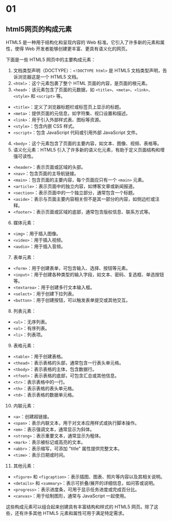# 01

## html5网页的构成元素

HTML5 是一种用于结构化和呈现内容的 Web 标准。它引入了许多新的元素和属性，使得 Web 开发者能够创建更丰富、更具有语义化的网页。

下面是一些 HTML5 网页中的主要构成元素： 
1. 文档类型声明（DOCTYPE）：`<!DOCTYPE html>` 是 HTML5 文档类型声明，告诉浏览器这是一个 HTML5 文档。 
2. `<html>`：这个元素包裹了整个 HTML 页面的内容，是页面的根元素。 
3. `<head>`：该元素包含了页面的元数据，如 `<title>`、`<meta>`、`<link>`、`<style>` 和 `<script>` 等。 
- `<title>`：定义了浏览器标题栏或标签页上显示的标题。 
- `<meta>`：提供页面的元信息，如字符集、视口设置和描述。 
- `<link>`：用于引入外部样式表、图标等资源。 
- `<style>`：包含内嵌 CSS 样式。 
- `<script>`：包含 JavaScript 代码或引用外部 JavaScript 文件。 
4. `<body>`：这个元素包含了页面的主要内容，如文本、图像、视频、表格等。 
5. 语义化元素：HTML5 引入了许多新的语义化元素，有助于定义页面结构和增强可读性。 
- `<header>`：表示页面或区域的头部。 
- `<nav>`：包含页面的主导航链接。 
- `<main>`：包含页面的主要内容，每个页面应只有一个 `<main>` 元素。 
- `<article>`：表示页面中的独立内容，如博客文章或新闻报道。 
- `<section>`：表示页面中的一个独立部分，通常包含一个标题。 
- `<aside>`：表示与页面主要内容相关但不是其一部分的内容，如侧边栏或注释。 
- `<footer>`：表示页面或区域的底部，通常包含版权信息、联系方式等。 
6. 媒体元素： 
- `<img>`：用于插入图像。 
- `<video>`：用于插入视频。 
- `<audio>`：用于插入音频。 
7. 表单元素： 
- `<form>`：用于创建表单，可包含输入、选择、按钮等元素。 
- `<input>`：用于创建各种类型的输入字段，如文本、密码、复选框、单选按钮等。 
- `<textarea>`：用于创建多行文本输入框。 
- `<select>`：用于创建下拉列表。 
- `<button>`：用于创建按钮，可以触发表单提交或其他交互。 
8. 列表元素： 
- `<ul>`：无序列表。 
- `<ol>`：有序列表。 
- `<li>`：列表项。 
9. 表格元素：
- `<table>`：用于创建表格。 
- `<thead>`：表示表格的头部，通常包含一行表头单元格。 
- `<tbody>`：表示表格的主体，包含数据行。 
- `<tfoot>`：表示表格的底部，可包含汇总或其他信息。 
- `<tr>`：表示表格中的一行。 
- `<th>`：表示表格的表头单元格。 
- `<td>`：表示表格的数据单元格。 
10. 内联元素： 
- `<a>`：创建超链接。 
- `<span>`：表示内联文本，用于对文本应用样式或执行脚本操作。 
- `<em>`：表示强调文本，通常显示为斜体。 
- `<strong>`：表示重要文本，通常显示为粗体。 
- `<mark>`：表示被标记或高亮的文本。 
- `<abbr>`：表示缩写，可添加 "title" 属性提供完整文本。 
- `<time>`：表示日期或时间。
11. 其他元素： 
- `<figure>` 和 `<figcaption>`：表示插图、图表、照片等内容以及其相关说明。 
- `<details>` 和 `<summary>`：表示可折叠/展开的详细信息，如问答或说明。 
- `<progress>`：表示进度条，可用于显示任务进度或完成百分比。 
- `<canvas>`：用于绘制图形，通常与 JavaScript 一起使用。

这些构成元素可以组合起来创建具有丰富结构和样式的 HTML5 网页。除了这些，还有许多其他 HTML5 元素和属性可用于满足特定需求。
